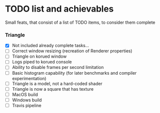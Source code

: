 # TODO list and achievables

Small feats, that consist of a list of TODO items, to consider them complete

### Triangle

- [x] Not included already complete tasks...
- [ ] Correct window resizing (recreation of Renderer properties)
- [ ] Triangle on korued window
- [ ] Logs piped to korued console
- [ ] Ability to disable frames per second limitation
- [ ] Basic histogram capability (for later benchmarks and compiler experimentation)
- [ ] Triangle is a model, not a hard-coded shader
- [ ] Triangle is now a square that has texture
- [ ] MacOS build
- [ ] Windows build
- [ ] Travis pipeline